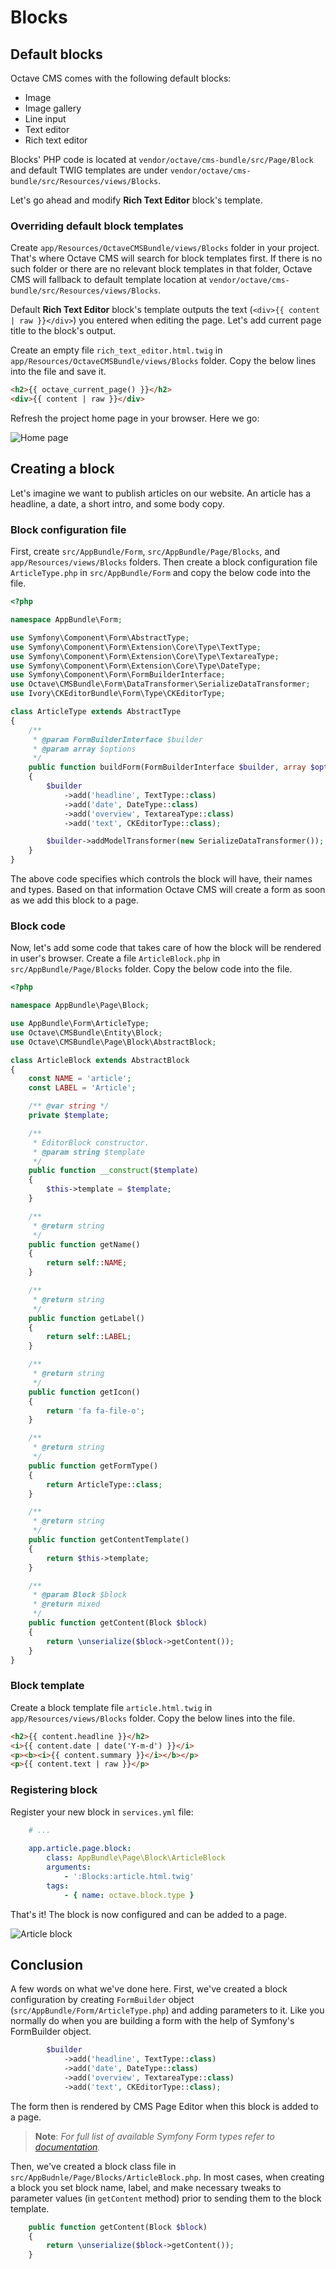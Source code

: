 Blocks
======

## Default blocks

Octave CMS comes with the following default blocks:

* Image
* Image gallery
* Line input
* Text editor
* Rich text editor

Blocks' PHP code is located at `vendor/octave/cms-bundle/src/Page/Block` and default TWIG templates are under `vendor/octave/cms-bundle/src/Resources/views/Blocks`.

Let's go ahead and modify **Rich Text Editor** block's template.

### Overriding default block templates

Create `app/Resources/OctaveCMSBundle/views/Blocks` folder in your project. 
That's where Octave CMS will search for block templates first. 
If there is no such folder or there are no relevant block templates in that folder, Octave CMS will fallback to default template location at `vendor/octave/cms-bundle/src/Resources/views/Blocks`.

Default **Rich Text Editor** block's template outputs the text (`<div>{{ content | raw }}</div>`) you entered when editing the page. 
Let's add current page title to the block's output. 

Create an empty file `rich_text_editor.html.twig` in `app/Resources/OctaveCMSBundle/views/Blocks` folder. 
Copy the below lines into the file and save it.    

```html
<h2>{{ octave_current_page() }}</h2>
<div>{{ content | raw }}</div>
```

Refresh the project home page in your browser. Here we go:

![Home page](http://img.octavecms.com/assets/images/developers-guide/07-hello-wolrd-page-title.png)

## Creating a block

Let's imagine we want to publish articles on our website. 
An article has a headline, a date, a short intro, and some body copy. 
  
### Block configuration file

First, create `src/AppBundle/Form`, `src/AppBundle/Page/Blocks`, and `app/Resources/views/Blocks` folders. 
Then create a block configuration file `ArticleType.php` in `src/AppBundle/Form` and copy the below code into the file. 

```php
<?php

namespace AppBundle\Form;

use Symfony\Component\Form\AbstractType;
use Symfony\Component\Form\Extension\Core\Type\TextType;
use Symfony\Component\Form\Extension\Core\Type\TextareaType;
use Symfony\Component\Form\Extension\Core\Type\DateType;
use Symfony\Component\Form\FormBuilderInterface;
use Octave\CMSBundle\Form\DataTransformer\SerializeDataTransformer;
use Ivory\CKEditorBundle\Form\Type\CKEditorType;

class ArticleType extends AbstractType
{
    /**
     * @param FormBuilderInterface $builder
     * @param array $options
     */
    public function buildForm(FormBuilderInterface $builder, array $options)
    {
        $builder
            ->add('headline', TextType::class)
            ->add('date', DateType::class)
            ->add('overview', TextareaType::class)
            ->add('text', CKEditorType::class);

        $builder->addModelTransformer(new SerializeDataTransformer());
    }
}
```

The above code specifies which controls the block will have, their names and types. 
Based on that information Octave CMS will create a form as soon as we add this block to a page. 

### Block code

Now, let's add some code that takes care of how the block will be rendered in user's browser.
Create a file `ArticleBlock.php` in `src/AppBundle/Page/Blocks` folder. Copy the below code into the file.

```php
<?php

namespace AppBundle\Page\Block;

use AppBundle\Form\ArticleType;
use Octave\CMSBundle\Entity\Block;
use Octave\CMSBundle\Page\Block\AbstractBlock;

class ArticleBlock extends AbstractBlock
{
    const NAME = 'article';
    const LABEL = 'Article';

    /** @var string */
    private $template;

    /**
     * EditorBlock constructor.
     * @param string $template
     */
    public function __construct($template)
    {
        $this->template = $template;
    }

    /**
     * @return string
     */
    public function getName()
    {
        return self::NAME;
    }

    /**
     * @return string
     */
    public function getLabel()
    {
        return self::LABEL;
    }

    /**
     * @return string
     */
    public function getIcon()
    {
        return 'fa fa-file-o';
    }

    /**
     * @return string
     */
    public function getFormType()
    {
        return ArticleType::class;
    }

    /**
     * @return string
     */
    public function getContentTemplate()
    {
        return $this->template;
    }

    /**
     * @param Block $block
     * @return mixed
     */
    public function getContent(Block $block)
    {
        return \unserialize($block->getContent());
    }
}
```

### Block template

Create a block template file `article.html.twig` in `app/Resources/views/Blocks` folder. 
Copy the below lines into the file.  

```html
<h2>{{ content.headline }}</h2>
<i>{{ content.date | date('Y-m-d') }}</i>
<p><b><i>{{ content.summary }}</i></b></p>
<p>{{ content.text | raw }}</p>
```

### Registering block

Register your new block in `services.yml` file:

```yaml
    # ...
    
    app.article.page.block:
        class: AppBundle\Page\Block\ArticleBlock
        arguments:
            - ':Blocks:article.html.twig'
        tags:
            - { name: octave.block.type }
```

That's it! The block is now configured and can be added to a page. 

![Article block](http://img.octavecms.com/assets/images/developers-guide/08-article-block.png?a=1)

## Conclusion

A few words on what we've done here. 
First, we've created a block configuration by creating `FormBuilder` object (`src/AppBundle/Form/ArticleType.php`) and adding parameters to it. 
Like you normally do when you are building a form with the help of Symfony's FormBuilder object. 

```php
        $builder
            ->add('headline', TextType::class)
            ->add('date', DateType::class)
            ->add('overview', TextareaType::class)
            ->add('text', CKEditorType::class);
```

The form then is rendered by CMS Page Editor when this block is added to a page. 

>**Note**: _For full list of available Symfony Form types refer to [documentation](https://symfony.com/doc/current/reference/forms/types.html)._

Then, we've created a block class file in `src/AppBudnle/Page/Blocks/ArticleBlock.php`. 
In most cases, when creating a block you set block name, label, and make necessary tweaks to parameter values (in `getContent` method) prior to sending them to the block template. 

```php
    public function getContent(Block $block)
    {
        return \unserialize($block->getContent());
    }
```
